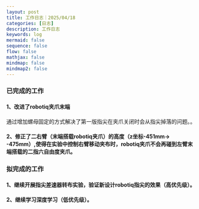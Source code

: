 ```yaml
---
layout: post
title: 工作日志｜2025/04/18
categories: [日志]
description: 工作日志
keywords: log
mermaid: false
sequence: false
flow: false
mathjax: false
mindmap: false
mindmap2: false
---
```

### 已完成的工作

#### 1、改进了robotiq夹爪末端

通过增加螺母固定的方式解决了第一版指尖在夹爪关闭时会从指尖掉落的问题。。

#### 2、修正了二右臂（末端搭载robotiq夹爪）的高度（z坐标-451mm-> -475mm）,使得在实验中控制右臂移动夹布时，robotiq夹爪不会再碰到左臂末端搭载的二指六自由度夹爪。

### 拟完成的工作

#### 1、继续开展指尖差速器转布实验，验证新设计robotiq指尖的效果（高优先级）。

#### 2、继续学习深度学习（低优先级）。

